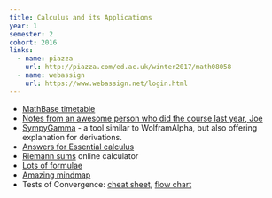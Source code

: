 ```yaml
---
title: Calculus and its Applications
year: 1
semester: 2
cohort: 2016
links:
  - name: piazza
    url: http://piazza.com/ed.ac.uk/winter2017/math08058
  - name: webassign
    url: https://www.webassign.net/login.html
---
```

- [MathBase timetable](/static/year1/mathbase-sem2-timetable.png)
- [Notes from an awesome person who did the course last year, Joe](https://moo.joe.fo/cap/reference.pdf)
- [SympyGamma](http://www.sympygamma.com/) - a tool similar to WolframAlpha, but also offering explanation for derivations. 
- [Answers for Essential calculus](http://slader.com/textbook/9781133112280-stewart-essential-calculus-early-transcendentals-2nd-edition/)
- [Riemann sums](https://www.desmos.com/calculator/tgyr42ezjq) online calculator
- [Lots of formulae](http://mei.org.uk/files/pdf/formula_book_mf2.pdf)
- [Amazing mindmap](/static/year1/HL_Calculus_Option_Mind_Map.compressed.pdf)
- Tests of Convergence: [cheat sheet](http://www.toomey.org/tutor/harolds_cheat_sheets/Harolds_Series_Convergence_Tests_Cheat_Sheet_2016.pdf), [flow chart](https://www.studystandard.com/document/21574/preview)


<!--
-   If you bought your book second-hand, you will need to buy a
    WebAssign code.
    - First [enroll here](https://www.webassign.net/v4cgi/selfenroll/classkey.html).
    - You can get the class key from [here](https://www.learn.ed.ac.uk/bbcswebdav/pid-2194925-dt-content-rid-4176382_1/courses/MATH080582016-7SV1SEM2/syllabus-CAP2017%281%29.pdf). Make sure you're already logged into Learn before clicking that link.
    - The class key is EVERYTHING on the line with the numbers (the institution code does not contain numbers)
    - To buy a WebAssign code, go into Blackwell's and ask the desk at the back (on the education floor) for a WebAssign code.
      - If you try to buy it online through the system, the code will cost $$$ (yes, three digits).
      - In store it costs £30.
    - **You can use the WebAssign system for free during the first two weeks before it asks you for the code.**
    - When you try to log in, it will ask for a code or ask you if you want to continue the trial. That's where you enter the code.
-->
